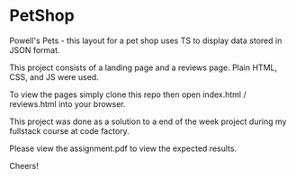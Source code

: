# PetShop
Powell's Pets - this layout for a pet shop uses TS to display data stored in JSON format.

This project consists of a landing page and a reviews page. Plain HTML, CSS, and JS were used.

To view the pages simply clone this repo then open index.html / reviews.html into your browser.

This project was done as a solution to a end of the week project during my fullstack course at code factory.

Please view the assignment.pdf to view the expected results.

Cheers!
